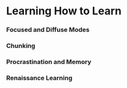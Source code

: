 # Learning How to Learn

### Focused and Diffuse Modes
### Chunking
### Procrastination and Memory
### Renaissance Learning
